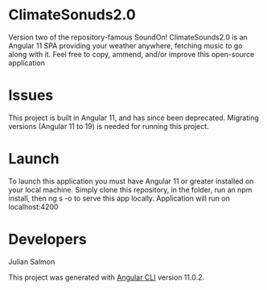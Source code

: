 # ClimateSonuds2.0

Version two of the repository-famous SoundOn!
ClimateSounds2.0 is an Angular 11 SPA providing your weather anywhere, fetching music to go along with it.
Feel free to copy, ammend, and/or improve this open-source application

# Issues
This project is built in Angular 11, and has since been deprecated.
Migrating versions (Angular 11 to 19) is needed for running this project.

# Launch
To launch this application you must have Angular 11 or greater installed on your local machine.
Simply clone this repository, in the folder, run an npm install, then ng s -o to serve this app locally.
Application will run on localhost:4200

# Developers
Julian Salmon

This project was generated with [Angular CLI](https://github.com/angular/angular-cli) version 11.0.2.
